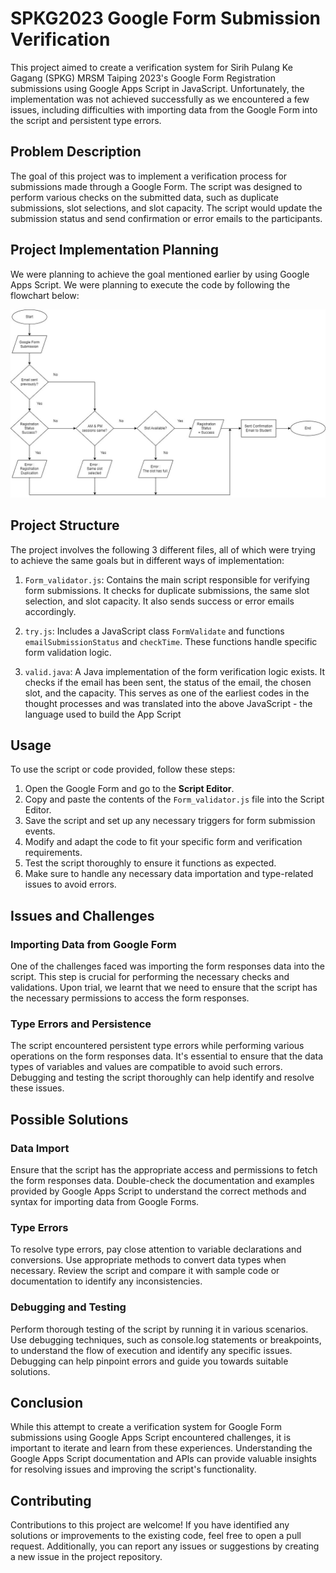 # SPKG2023 Google Form Submission Verification

This project aimed to create a verification system for Sirih Pulang Ke Gagang (SPKG) MRSM Taiping 2023's Google Form Registration submissions using Google Apps Script in JavaScript. Unfortunately, the implementation was not achieved successfully as we encountered a few issues, including difficulties with importing data from the Google Form into the script and persistent type errors.

## Problem Description

The goal of this project was to implement a verification process for submissions made through a Google Form. The script was designed to perform various checks on the submitted data, such as duplicate submissions, slot selections, and slot capacity. The script would update the submission status and send confirmation or error emails to the participants.

## Project Implementation Planning
We were planning to achieve the goal mentioned earlier by using Google Apps Script. We were planning to execute the code by following the flowchart below:

![Alt text](image.png)

## Project Structure

The project involves the following 3 different files, all of which were trying to achieve the same goals but in different ways of implementation:

1. `Form_validator.js`: Contains the main script responsible for verifying form submissions. It checks for duplicate submissions, the same slot selection, and slot capacity. It also sends success or error emails accordingly.

2. `try.js`: Includes a JavaScript class `FormValidate` and functions `emailSubmissionStatus` and `checkTime`. These functions handle specific form validation logic.

3. `valid.java`: A Java implementation of the form verification logic exists. It checks if the email has been sent, the status of the email, the chosen slot, and the capacity. This serves as one of the earliest codes in the thought processes and was translated into the above JavaScript - the language used to build the App Script

## Usage

To use the script or code provided, follow these steps:

1. Open the Google Form and go to the **Script Editor**.
2. Copy and paste the contents of the `Form_validator.js` file into the Script Editor.
3. Save the script and set up any necessary triggers for form submission events.
4. Modify and adapt the code to fit your specific form and verification requirements.
5. Test the script thoroughly to ensure it functions as expected.
6. Make sure to handle any necessary data importation and type-related issues to avoid errors.

## Issues and Challenges

### Importing Data from Google Form

One of the challenges faced was importing the form responses data into the script. This step is crucial for performing the necessary checks and validations. Upon trial, we learnt that we need to ensure that the script has the necessary permissions to access the form responses.

### Type Errors and Persistence

The script encountered persistent type errors while performing various operations on the form responses data. It's essential to ensure that the data types of variables and values are compatible to avoid such errors. Debugging and testing the script thoroughly can help identify and resolve these issues.

## Possible Solutions

### Data Import

Ensure that the script has the appropriate access and permissions to fetch the form responses data. Double-check the documentation and examples provided by Google Apps Script to understand the correct methods and syntax for importing data from Google Forms.

### Type Errors

To resolve type errors, pay close attention to variable declarations and conversions. Use appropriate methods to convert data types when necessary. Review the script and compare it with sample code or documentation to identify any inconsistencies.

### Debugging and Testing

Perform thorough testing of the script by running it in various scenarios. Use debugging techniques, such as console.log statements or breakpoints, to understand the flow of execution and identify any specific issues. Debugging can help pinpoint errors and guide you towards suitable solutions.

## Conclusion

While this attempt to create a verification system for Google Form submissions using Google Apps Script encountered challenges, it is important to iterate and learn from these experiences. Understanding the Google Apps Script documentation and APIs can provide valuable insights for resolving issues and improving the script's functionality.

## Contributing

Contributions to this project are welcome! If you have identified any solutions or improvements to the existing code, feel free to open a pull request. Additionally, you can report any issues or suggestions by creating a new issue in the project repository.
